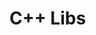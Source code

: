 # C++ Libs 

<PDF url="/pdf/cdt.3.pdf" />

<PDF url="/pdf/cgraph.3.pdf" />

<PDF url="/pdf/gvc.3.pdf" />

<PDF url="/pdf/pack.3.pdf" />

<PDF url="/pdf/pathplan.3.pdf" />

<PDF url="/pdf/xdot.3.pdf" />
